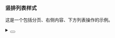 ### 竖排列表样式

这是一个包括分页、右侧内容、下方列表操作的示例。

<div class="cell-demo vp-raw">
  <yc-list
    class="list-demo-action-layout"
    :bordered="false"
    :data="dataSource"
    :pagination-props="paginationProps">
    <template #item="{ item }">
      <yc-list-item
        class="list-demo-item"
        action-layout="vertical">
        <template #actions>
          <span><icon-heart />83</span>
          <span><icon-star />{{ item.index }}</span>
          <span><icon-message />Reply</span>
        </template>
        <template #extra>
          <div className="image-area">
            <img
              alt="yc-design"
              :src="item.imageSrc" />
          </div>
        </template>
        <yc-list-item-meta
          :title="item.title"
          :description="item.description">
          <template #avatar>
            <yc-avatar shape="square">
              <img
                alt="avatar"
                :src="item.avatar" />
            </yc-avatar>
          </template>
        </yc-list-item-meta>
      </yc-list-item>
    </template>
  </yc-list>
</div>

<script setup>
import { reactive } from 'vue';
const names = ['Socrates', 'Balzac', 'Plato'];
const avatarSrc = [
  '//p1-arco.byteimg.com/tos-cn-i-uwbnlip3yd/a8c8cdb109cb051163646151a4a5083b.png~tplv-uwbnlip3yd-webp.webp',
  '//p1-arco.byteimg.com/tos-cn-i-uwbnlip3yd/e278888093bef8910e829486fb45dd69.png~tplv-uwbnlip3yd-webp.webp',
  '//p1-arco.byteimg.com/tos-cn-i-uwbnlip3yd/9eeb1800d9b78349b24682c3518ac4a3.png~tplv-uwbnlip3yd-webp.webp',
];
const imageSrc = [
  '//p1-arco.byteimg.com/tos-cn-i-uwbnlip3yd/29c1f9d7d17c503c5d7bf4e538cb7c4f.png~tplv-uwbnlip3yd-webp.webp',
  '//p1-arco.byteimg.com/tos-cn-i-uwbnlip3yd/04d7bc31dd67dcdf380bc3f6aa07599f.png~tplv-uwbnlip3yd-webp.webp',
  '//p1-arco.byteimg.com/tos-cn-i-uwbnlip3yd/1f61854a849a076318ed527c8fca1bbf.png~tplv-uwbnlip3yd-webp.webp',
];
const dataSource = new Array(15).fill(null).map((_, index) => {
  return {
    index: index,
    avatar: avatarSrc[index % avatarSrc.length],
    title: names[index % names.length],
    description:
      'Beijing ByteDance Technology Co., Ltd. is an enterprise located in China. ByteDance has products such as TikTok, Toutiao, volcano video and Douyin (the Chinese version of TikTok).',
    imageSrc: imageSrc[index % imageSrc.length],
  };
});
const paginationProps = reactive({
  defaultPageSize: 3,
  total: dataSource.length,
});
</script>

<style scoped>
.list-demo-action-layout .image-area {
  width: 183px;
  height: 119px;
  border-radius: 2px;
  overflow: hidden;
}

.list-demo-action-layout .list-demo-item {
  padding: 20px 0;
  border-bottom: 1px solid var(--color-fill-3);
}

.list-demo-action-layout .image-area img {
  width: 100%;
}

.list-demo-action-layout .yc-list-item-action .yc-icon {
  margin: 0 4px;
}
</style>

<details>
<summary>
 <button class="code-btn"  >
    <icon-code />
 </button>
</summary>

```vue
<template>
  <yc-list
    class="list-demo-action-layout"
    :bordered="false"
    :data="dataSource"
    :pagination-props="paginationProps">
    <template #item="{ item }">
      <yc-list-item
        class="list-demo-item"
        action-layout="vertical">
        <template #actions>
          <span><icon-heart />83</span>
          <span><icon-star />{{ item.index }}</span>
          <span><icon-message />Reply</span>
        </template>
        <template #extra>
          <div className="image-area">
            <img
              alt="yc-design"
              :src="item.imageSrc" />
          </div>
        </template>
        <yc-list-item-meta
          :title="item.title"
          :description="item.description">
          <template #avatar>
            <yc-avatar shape="square">
              <img
                alt="avatar"
                :src="item.avatar" />
            </yc-avatar>
          </template>
        </yc-list-item-meta>
      </yc-list-item>
    </template>
  </yc-list>
</template>

<script setup>
import { reactive } from 'vue';
const names = ['Socrates', 'Balzac', 'Plato'];
const avatarSrc = [
  '//p1-arco.byteimg.com/tos-cn-i-uwbnlip3yd/a8c8cdb109cb051163646151a4a5083b.png~tplv-uwbnlip3yd-webp.webp',
  '//p1-arco.byteimg.com/tos-cn-i-uwbnlip3yd/e278888093bef8910e829486fb45dd69.png~tplv-uwbnlip3yd-webp.webp',
  '//p1-arco.byteimg.com/tos-cn-i-uwbnlip3yd/9eeb1800d9b78349b24682c3518ac4a3.png~tplv-uwbnlip3yd-webp.webp',
];
const imageSrc = [
  '//p1-arco.byteimg.com/tos-cn-i-uwbnlip3yd/29c1f9d7d17c503c5d7bf4e538cb7c4f.png~tplv-uwbnlip3yd-webp.webp',
  '//p1-arco.byteimg.com/tos-cn-i-uwbnlip3yd/04d7bc31dd67dcdf380bc3f6aa07599f.png~tplv-uwbnlip3yd-webp.webp',
  '//p1-arco.byteimg.com/tos-cn-i-uwbnlip3yd/1f61854a849a076318ed527c8fca1bbf.png~tplv-uwbnlip3yd-webp.webp',
];
const dataSource = new Array(15).fill(null).map((_, index) => {
  return {
    index: index,
    avatar: avatarSrc[index % avatarSrc.length],
    title: names[index % names.length],
    description:
      'Beijing ByteDance Technology Co., Ltd. is an enterprise located in China. ByteDance has products such as TikTok, Toutiao, volcano video and Douyin (the Chinese version of TikTok).',
    imageSrc: imageSrc[index % imageSrc.length],
  };
});
const paginationProps = reactive({
  defaultPageSize: 3,
  total: dataSource.length,
});
</script>

<style scoped>
.list-demo-action-layout .image-area {
  width: 183px;
  height: 119px;
  border-radius: 2px;
  overflow: hidden;
}

.list-demo-action-layout .list-demo-item {
  padding: 20px 0;
  border-bottom: 1px solid var(--color-fill-3);
}

.list-demo-action-layout .image-area img {
  width: 100%;
}

.list-demo-action-layout .yc-list-item-action .yc-icon {
  margin: 0 4px;
}
</style>
```

</details>
